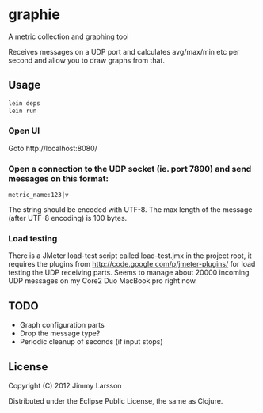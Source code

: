 # graphie
A metric collection and graphing tool

Receives messages on a UDP port and calculates avg/max/min etc per second and allow you to draw graphs from that.

## Usage

```bash
lein deps
lein run
```

### Open UI
Goto http://localhost:8080/

### Open a connection to the UDP socket (ie. port 7890) and send messages on this format:
```
metric_name:123|v
```
The string should be encoded with UTF-8. The max length of the message (after UTF-8 encoding) is 100 bytes.

### Load testing
There is a JMeter load-test script called load-test.jmx in the project root,
it requires the plugins from http://code.google.com/p/jmeter-plugins/ for load testing the UDP receiving parts.
Seems to manage about 20000 incoming UDP messages on my Core2 Duo MacBook pro right now.

## TODO
* Graph configuration parts
* Drop the message type?
* Periodic cleanup of seconds (if input stops)

## License

Copyright (C) 2012 Jimmy Larsson

Distributed under the Eclipse Public License, the same as Clojure.
